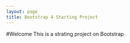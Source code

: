 ```yaml
---
layout: page
title: Bootstrap 4 Starting Project
---
```


#Welcome
This is a strating project on Bootstrap
